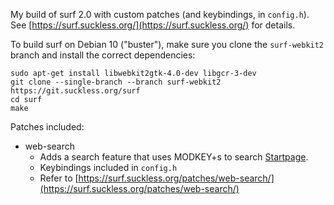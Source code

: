 My build of surf 2.0 with custom patches (and keybindings, in `config.h`). See [https://surf.suckless.org/](https://surf.suckless.org/) for details.

To build surf on Debian 10 ("buster"), make sure you clone the `surf-webkit2` branch and install the correct dependencies:

    sudo apt-get install libwebkit2gtk-4.0-dev libgcr-3-dev
    git clone --single-branch --branch surf-webkit2 https://git.suckless.org/surf
    cd surf
    make
    
    
Patches included:

   - web-search
      - Adds a search feature that uses MODKEY+s to search [Startpage](https://www.startpage.com/).
      - Keybindings included in `config.h`
      - Refer to [https://surf.suckless.org/patches/web-search/](https://surf.suckless.org/patches/web-search/)

    

    

